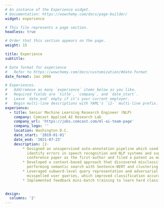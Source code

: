 ```yaml
---
# An instance of the Experience widget.
# Documentation: https://wowchemy.com/docs/page-builder/
widget: experience

# This file represents a page section.
headless: true

# Order that this section appears on the page.
weight: 15

title: Experience
subtitle:

# Date format for experience
#   Refer to https://wowchemy.com/docs/customization/#date-format
date_format: Jan 2006

# Experiences.
#   Add/remove as many `experience` items below as you like.
#   Required fields are `title`, `company`, and `date_start`.
#   Leave `date_end` empty if it's your current employer.
#   Begin multi-line descriptions with YAML's `|2-` multi-line prefix.
experience:
  - title: Senior Machine Learning Research Engineer (NLP)
    company: Comcast Applied AI Research Lab
    company_url: 'https://jobs.comcast.com/ml-ai-team-page'
    company_logo: ''
    location: Washington D.C.
    date_start: '2019-01-01'
    date_end: '2021-07-23'
    description: |2-
        * Designed an unsupervised auto-annotation pipeline which used user behavioral modeling to automatically
          identify errors in speech recognition and NLP systems and suggest corrections; summarized the work into a
          conference paper as the first-author and filed a patent as main contributor
        * Developed a context-based approach that discovered misclassified user queries in question answering systems by
          performing semantic search with Sentence-BERT and clustering
        * Leveraged subword-level query representation and adversarial training in customer care dialogue system for
          misspelled user queries, which improved classification accuracy by 18% and increased user experience stability
        * Implemented feedback mini-batch training to learn hard classification cases with reinforcement learning
    

design:
  columns: '2'
---
```

